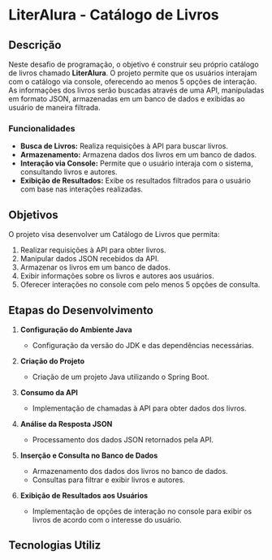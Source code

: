 # LiterAlura - Catálogo de Livros

## Descrição

Neste desafio de programação, o objetivo é construir seu próprio catálogo de livros chamado **LiterAlura**. O projeto permite que os usuários interajam com o catálogo via console, oferecendo ao menos 5 opções de interação. As informações dos livros serão buscadas através de uma API, manipuladas em formato JSON, armazenadas em um banco de dados e exibidas ao usuário de maneira filtrada.

### Funcionalidades

- **Busca de Livros:** Realiza requisições à API para buscar livros.
- **Armazenamento:** Armazena dados dos livros em um banco de dados.
- **Interação via Console:** Permite que o usuário interaja com o sistema, consultando livros e autores.
- **Exibição de Resultados:** Exibe os resultados filtrados para o usuário com base nas interações realizadas.

## Objetivos

O projeto visa desenvolver um Catálogo de Livros que permita:

1. Realizar requisições à API para obter livros.
2. Manipular dados JSON recebidos da API.
3. Armazenar os livros em um banco de dados.
4. Exibir informações sobre os livros e autores aos usuários.
5. Oferecer interações no console com pelo menos 5 opções de consulta.

## Etapas do Desenvolvimento

1. **Configuração do Ambiente Java**
   - Configuração da versão do JDK e das dependências necessárias.

2. **Criação do Projeto**
   - Criação de um projeto Java utilizando o Spring Boot.

3. **Consumo da API**
   - Implementação de chamadas à API para obter dados dos livros.

4. **Análise da Resposta JSON**
   - Processamento dos dados JSON retornados pela API.

5. **Inserção e Consulta no Banco de Dados**
   - Armazenamento dos dados dos livros no banco de dados.
   - Consultas para filtrar e exibir livros e autores.

6. **Exibição de Resultados aos Usuários**
   - Implementação de opções de interação no console para exibir os livros de acordo com o interesse do usuário.

## Tecnologias Utiliz
